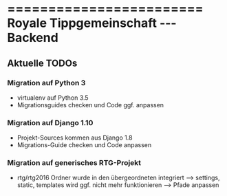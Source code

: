 ========================
Royale Tippgemeinschaft --- Backend
========================

## Aktuelle TODOs

### Migration auf Python 3

* virtualenv auf Python 3.5
* Migrationsguides checken und Code ggf. anpassen

### Migration auf Django 1.10

* Projekt-Sources kommen aus Django 1.8
* Migrations-Guide checken und Code anpassen

### Migration auf generisches RTG-Projekt

* rtg/rtg2016 Ordner wurde in den übergeordneten integriert --> settings, static, templates wird ggf. nicht mehr funktionieren --> Pfade anpassen